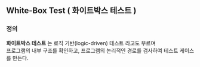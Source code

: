 ## White-Box Test ( 화이트박스 테스트 )

### 정의
**화이트박스 테스트** 는 로직 기반(logic-driven) 테스트 라고도 부르며  
프로그램의 내부 구조를 확인하고, 프로그램의 논리적인 경로를 검사하여 테스트 케이스를 만든다.
